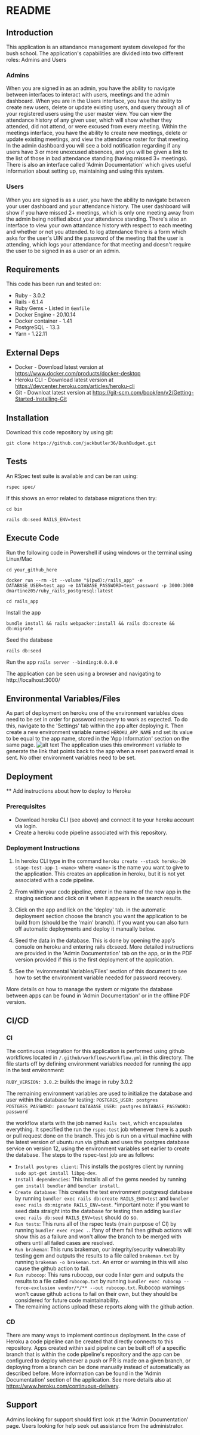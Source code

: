 # README

## Introduction ##

This application is an attandance management system developed for the bush school. The application's capabilities are divided into two different roles: Admins and Users
### Admins ###
When you are signed in as an admin, you have the ability to navigate between interfaces to interact with users, meetings and the admin dashboard. When you are in the Users interface,
you have the ability to create new users, delete or update existing users, and query through all of your registered users using the user master view. You can view the attendance history 
of any given user, which will show whether they attended, did not attend, or were excused from every meeting. Within the meetings interface, you have the ability to create new meetings, delete or update existing meetings,
and view the attendance roster for that meeting. In the admin dashboard you will see a bold notification regarding if any users have 3 or more unexcused absences, and you will be given a link to the list of those in bad
attendance standing (having missed 3+ meetings). There is also an interface called 'Admin Documentation' which gives useful information about setting up, maintaining and using this system. 
### Users ###
When you are signed is as a user, you have the ability to navigate between your user dashboard and your attendance history. The user dashboard will show if you have missed 2+ meetings, which is only one meeting away from
the admin being notified about your attendance standing. There's also an interface to view your own attandance history with respect to each meeting and whether or not you attended. to log attendance there is a form which asks 
for the user's UIN and the password of the meeting that the user is attending, which logs your attendance for that meeting and doesn't require the user to be signed in as a user or an admin. 

## Requirements ##

This code has been run and tested on:

* Ruby - 3.0.2
* Rails - 6.1.4
* Ruby Gems - Listed in `Gemfile`
* Docker Engine - 20.10.14 
* Docker container - 1.41 
* PostgreSQL - 13.3
* Yarn - 1.22.11


## External Deps  ##

* Docker - Download latest version at https://www.docker.com/products/docker-desktop
* Heroku CLI - Download latest version at https://devcenter.heroku.com/articles/heroku-cli
* Git - Downloat latest version at https://git-scm.com/book/en/v2/Getting-Started-Installing-Git

## Installation ##

Download this code repository by using git:

 `git clone https://github.com/jackbutler36/BushBudget.git`


## Tests ##

An RSpec test suite is available and can be ran using:

  `rspec spec/`

If this shows an error related to database migrations then try:

  `cd bin`

  `rails db:seed RAILS_ENV=test`

## Execute Code ##

Run the following code in Powershell if using windows or the terminal using Linux/Mac

  `cd your_github_here`

  `docker run --rm -it --volume "$(pwd):/rails_app" -e DATABASE_USER=test_app -e DATABASE_PASSWORD=test_password -p 3000:3000 dmartinez05/ruby_rails_postgresql:latest`

  `cd rails_app`

Install the app

  `bundle install && rails webpacker:install && rails db:create && db:migrate`

Seed the database

  `rails db:seed`

Run the app
  `rails server --binding:0.0.0.0`

The application can be seen using a browser and navigating to http://localhost:3000/

## Environmental Variables/Files ##

As part of deployment on heroku one of the environment variables does need to be set in order for password recovery to work as expected.
To do this, navigate to the 'Settings' tab within the app after deploying it. Then create a new environment variable named `HEROKU_APP_NAME` and set
its value to be equal to the app name, stored in the 'App Information' section on the same page.
![alt text](/public/images/setting_app_name.JPG)
The application uses this environment variable to generate the link that points back to the app when a reset password email is sent. No other environment variables need to be set.

## Deployment ##

** Add instructions about how to deploy to Heroku

### Prerequisites ###
- Download heroku CLI (see above) and connect it to your heroku account via login.
- Create a heroku code pipeline associated with this repository.

### Deployment Instructions ###

1) In heroku CLI type in the command `heroku create --stack heroku-20 stage-test-app-1-<name>` where `<name>` is the name you want to give to the application. This creates an application in heroku, but it is not yet associated with a code pipeline.

2) From within your code pipeline, enter in the name of the new app in the staging section and click on it when it appears in the search results.

3) Click on the app and lick on the 'deploy' tab. in the automatic deployment section choose the branch you want the application to be build from (should be the 'main' branch). If you want you can also turn off automatic deployments and deploy it manually below.

4) Seed the data in the database. This is done by opening the app's console on heroku and entering rails db:seed. More detailed instructions are provided in the 'Admin Documentation' tab on the app, or in the PDF version provided if this is the first deployment of the application.

5) See the 'evironmental Variables/Files' section of this document to see how to set the environment variable needed for password recovery.

More details on how to manage the system or migrate the database between apps can be found in 'Admin Documentation' or in the offline PDF version.

## CI/CD ##

### CI ###
The continuous integration for this application is performed using github workflows located in `/.github/workflows/workflow.yml` in this directory.
The file starts off by defining environment variables needed for running the app in the test environment:

  `RUBY_VERSION: 3.0.2`: builds the image in ruby 3.0.2

  The remaining environment variables are used to initialize the database and user within the database for testing:
  `POSTGRES_USER: postgres`
  `POSTGRES_PASSWORD: password`
  `DATABASE_USER: postgres`
  `DATABASE_PASSWORD: password`

the workflow starts with the job named `Rails test`, which encapsulates everything. It specified the run the `rspec-test` job whenever there is a push or pull request done on the branch. This job is run on a virtual machine with the latest version of ubuntu run via github and uses the postgres database service on version 12, using the environment variables set earlier to create the database. The steps to the rspec-test job are as follows:
- `Install postgres client`: This installs the postgres client by running `sudo apt-get install libpq-dev`.
- `Install dependencies`: This installs all of the gems needed by running `gem install bundler` and `bundler install`.
- `Create database`: This creates the test environment postgresql database by running `bundler exec rails db:create RAILS_ENV=test` and `bundler exec rails db:migrate RAILS_ENV=test`. *important note: if you want to seed data straight into the database for testing then adding `bundler exec rails db:seed RAILS_ENV=test` should do so.
- `Run tests`: This runs all of the rspec tests (main purpose of CI) by running `bundler exec rspec .`. Ifany of them fail then github actions will show this as a failure and won't allow the branch to be merged with others until all failed cases are resolved.
- `Run brakeman`: This runs brakeman, our integrity/security vulnerability testing gem and outputs the results to a file called `brakeman.txt` by running `brakeman -o brakeman.txt`. An error or warning in this will also cause the github action to fail.
- `Run rubocop`: This runs rubocop, our code linter gem and outputs the results to a file called `rubocop.txt` by running `bundler exec rubocop --force-exclusion vendor/*/** --out rubocop.txt`. Rubocop warnings won't cause github actions to fail on their own, but they should be considered for future code maintainability.
- The remaining actions upload these reports along with the github action.

### CD ###
There are many ways to implement continous deployment. In the case of Heroku a code pipeline can be created that directly connects to this repository. Apps created within said pipeline can be built off of a specific branch that is within the code pipeline's repository and the app can be configured to deploy whenever a push or PR is made on a given branch, or deploying from a branch can be done manually instead of automatically as described before. More information can be found in the 'Admin Documentation' section of the application. See more details also at https://www.heroku.com/continuous-delivery.

## Support ##

Admins looking for support should first look at the 'Admin Documentation' page.
Users looking for help seek out assistance from the administrator.